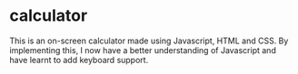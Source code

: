 # calculator
This is an on-screen calculator made using Javascript, HTML and CSS. By implementing this, I now have a better understanding of Javascript and have learnt to add keyboard support.
